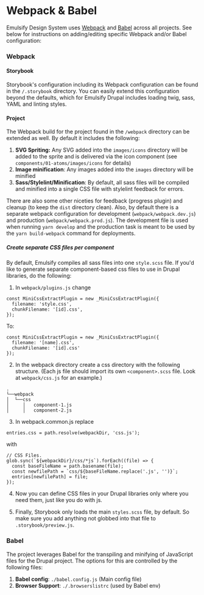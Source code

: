 # Webpack & Babel

Emulsify Design System uses [Webpack](https://webpack.js.org/) and [Babel](https://babeljs.io/) across all projects. See below for instructions on adding/editing specific Webpack and/or Babel configuration:

### Webpack

#### Storybook

Storybook's configuration including its Webpack configuration can be found in the `/.storybook` directory. You can easily extend this configuration beyond the defaults, which for Emulsify Drupal includes loading twig, sass, YAML and linting styles.

#### Project

The Webpack build for the project found in the `/webpack` directory can be extended as well. By default it includes the following:

1. **SVG Spriting:** Any SVG added into the `images/icons` directory will be added to the sprite and is delivered via the icon component \(see `components/01-atoms/images/icons` for details\)
2. **Image minification**: Any images added into the `images` directory will be minified
3. **Sass/Stylelint/Minification**: By default, all sass files will be compiled and minified into a single CSS file with stylelint feedback for errors.

There are also some other niceties for feedback \(progress plugin\) and cleanup \(to keep the `dist` directory clean\). Also, by default there is a separate webpack configuration for development \(`webpack/webpack.dev.js`\) and production \(`webpack/webpack.prod.js`\). The development file is used when running `yarn develop` and the production task is meant to be used by the `yarn build-webpack` command for deployments.

##### Create separate CSS files per component

By default, Emulsify compiles all sass files into one `style.scss` file. If you'd like to generate separate component-based css files to use in Drupal libraries, do the following:

1. In `webpack/plugins.js` change

```
const MiniCssExtractPlugin = new _MiniCssExtractPlugin({
  filename: 'style.css',
  chunkFilename: '[id].css',
});
```

To:

```
const MiniCssExtractPlugin = new _MiniCssExtractPlugin({
  filename: '[name].css',
  chunkFilename: '[id].css'
});
```

2. In the webpack directory create a css directory with the following structure. (Each js file should import its own `<component>.scss` file. Look at `webpack/css.js` for an example.)

```
.
└──webpack
│  └──css
│     │   component-1.js
│     │   component-2.js
```

3. In webpack.common.js replace

```
entries.css = path.resolve(webpackDir, 'css.js');
```

with

```
// CSS Files.
glob.sync(`${webpackDir}/css/*js`).forEach((file) => {
  const baseFileName = path.basename(file);
  const newfilePath = `css/${baseFileName.replace('.js', '')}`;
  entries[newfilePath] = file;
});
```

4. Now you can define CSS files in your Drupal libraries only where you need them, just like you do with js.

5. Finally, Storybook only loads the main `styles.scss` file, by default. So make sure you add anything not globbed into that file to `.storybook/preview.js`.

### Babel

The project leverages Babel for the transpiling and minifying of JavaScript files for the Drupal project. The options for this are controlled by the following files:

1. **Babel config**: `./babel.config.js` \(Main config file\)
2. **Browser Support**: `./.browserslistrc` \(used by Babel env\)
